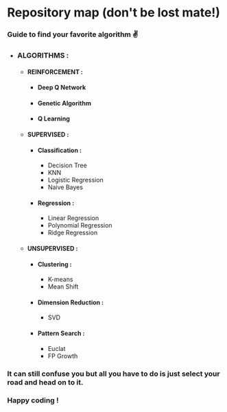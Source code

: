# Repository map (don't be lost mate!)
### Guide to find your favorite algorithm ✌️

- ### ALGORITHMS :
    - #### REINFORCEMENT :
        - #### Deep Q Network
        - #### Genetic Algorithm
        - #### Q Learning
    - #### SUPERVISED :
        - #### Classification :
            - Decision Tree 
            - KNN
            - Logistic Regression
            - Naive Bayes
        - #### Regression :
            - Linear Regression
            - Polynomial Regression
            - Ridge Regression
    - #### UNSUPERVISED :
        - #### Clustering :
            - K-means
            - Mean Shift 
        - #### Dimension Reduction :
            - SVD
        - #### Pattern Search :
            - Euclat
            - FP Growth


### It can still confuse you but all you have to do is just select your road and head on to it. 

### Happy coding !